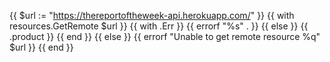 {{ $url := "https://thereportoftheweek-api.herokuapp.com/" }}
{{ with resources.GetRemote $url }}
  {{ with .Err }}
    {{ errorf "%s" . }}
  {{ else }}
    {{ .product }}
  {{ end }}
{{ else }}
  {{ errorf "Unable to get remote resource %q" $url }}
{{ end }}
